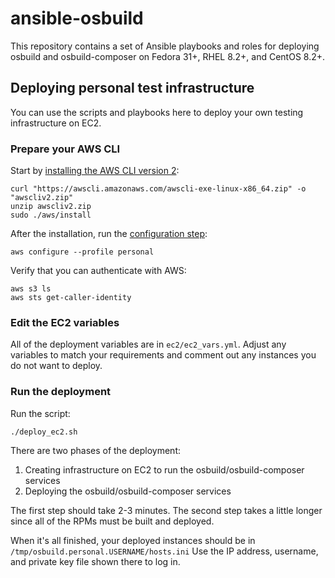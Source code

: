 # ansible-osbuild

This repository contains a set of Ansible playbooks and roles for deploying
osbuild and osbuild-composer on Fedora 31+, RHEL 8.2+, and CentOS 8.2+.

## Deploying personal test infrastructure

You can use the scripts and playbooks here to deploy your own testing
infrastructure on EC2.

### Prepare your AWS CLI

Start by [installing the AWS CLI version 2]:

```text
curl "https://awscli.amazonaws.com/awscli-exe-linux-x86_64.zip" -o "awscliv2.zip"
unzip awscliv2.zip
sudo ./aws/install
```

After the installation, run the [configuration step]:

```text
aws configure --profile personal
```

Verify that you can authenticate with AWS:

```text
aws s3 ls
aws sts get-caller-identity
```

### Edit the EC2 variables

All of the deployment variables are in `ec2/ec2_vars.yml`. Adjust any
variables to match your requirements and comment out any instances you do not
want to deploy.

### Run the deployment

Run the script:

```text
./deploy_ec2.sh
```

There are two phases of the deployment:

1. Creating infrastructure on EC2 to run the osbuild/osbuild-composer services
2. Deploying the osbuild/osbuild-composer services

The first step should take 2-3 minutes. The second step takes a little longer
since all of the RPMs must be built and deployed.

When it's all finished, your deployed instances should be in
``/tmp/osbuild.personal.USERNAME/hosts.ini`` Use the IP address, username, and
private key file shown there to log in.

[installing the AWS CLI version 2]: https://docs.aws.amazon.com/cli/latest/userguide/install-cliv2-linux.html
[configuration step]: https://docs.aws.amazon.com/cli/latest/userguide/cli-chap-configure.html
